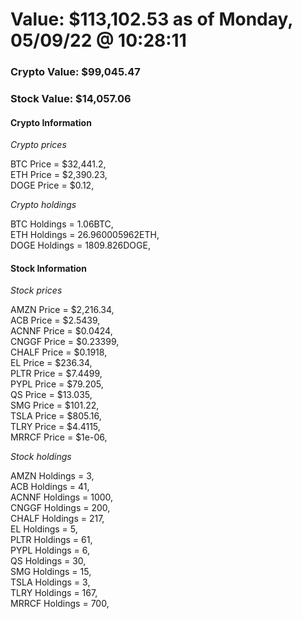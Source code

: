 # Value: $113,102.53 as of Monday, 05/09/22 @ 10:28:11 

### Crypto Value: $99,045.47

### Stock Value: $14,057.06

#### Crypto Information 
*Crypto prices* 

BTC Price = $32,441.2,  
ETH Price = $2,390.23,  
DOGE Price = $0.12,  


*Crypto holdings* 

BTC Holdings = 1.06BTC,  
ETH Holdings = 26.960005962ETH,  
DOGE Holdings = 1809.826DOGE,  


#### Stock Information 

*Stock prices* 

AMZN Price = $2,216.34,  
ACB Price = $2.5439,  
ACNNF Price = $0.0424,  
CNGGF Price = $0.23399,  
CHALF Price = $0.1918,  
EL Price = $236.34,  
PLTR Price = $7.4499,  
PYPL Price = $79.205,  
QS Price = $13.035,  
SMG Price = $101.22,  
TSLA Price = $805.16,  
TLRY Price = $4.4115,  
MRRCF Price = $1e-06,  


*Stock holdings* 

AMZN Holdings = 3,  
ACB Holdings = 41,  
ACNNF Holdings = 1000,  
CNGGF Holdings = 200,  
CHALF Holdings = 217,  
EL Holdings = 5,  
PLTR Holdings = 61,  
PYPL Holdings = 6,  
QS Holdings = 30,  
SMG Holdings = 15,  
TSLA Holdings = 3,  
TLRY Holdings = 167,  
MRRCF Holdings = 700,  


